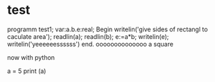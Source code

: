 # test
programm test1;
      var:a.b.e:real;
Begin
writelin('give sides of rectangl to caculate area');
readlin(a);
readlin(b);
e:=a*b;
writelin(e);
writelin('yeeeeeessssss')
end.
oooooooooooooo a square

now with python 

a = 5
print (a)
